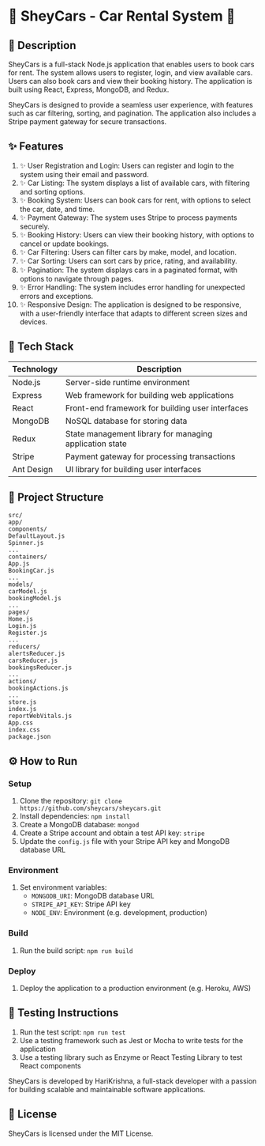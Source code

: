 # 🚀 SheyCars - Car Rental System 🚗

## 📖 Description

SheyCars is a full-stack Node.js application that enables users to book cars for rent. The system allows users to register, login, and view available cars. Users can also book cars and view their booking history. The application is built using React, Express, MongoDB, and Redux.

SheyCars is designed to provide a seamless user experience, with features such as car filtering, sorting, and pagination. The application also includes a Stripe payment gateway for secure transactions.

## ✨ Features

1. ✨ User Registration and Login: Users can register and login to the system using their email and password.
2. ✨ Car Listing: The system displays a list of available cars, with filtering and sorting options.
3. ✨ Booking System: Users can book cars for rent, with options to select the car, date, and time.
4. ✨ Payment Gateway: The system uses Stripe to process payments securely.
5. ✨ Booking History: Users can view their booking history, with options to cancel or update bookings.
6. ✨ Car Filtering: Users can filter cars by make, model, and location.
7. ✨ Car Sorting: Users can sort cars by price, rating, and availability.
8. ✨ Pagination: The system displays cars in a paginated format, with options to navigate through pages.
9. ✨ Error Handling: The system includes error handling for unexpected errors and exceptions.
10. ✨ Responsive Design: The application is designed to be responsive, with a user-friendly interface that adapts to different screen sizes and devices.

## 🧰 Tech Stack

| Technology | Description |
| --- | --- |
| Node.js | Server-side runtime environment |
| Express | Web framework for building web applications |
| React | Front-end framework for building user interfaces |
| MongoDB | NoSQL database for storing data |
| Redux | State management library for managing application state |
| Stripe | Payment gateway for processing transactions |
| Ant Design | UI library for building user interfaces |

## 📁 Project Structure

```
src/
app/
components/
DefaultLayout.js
Spinner.js
...
containers/
App.js
BookingCar.js
...
models/
carModel.js
bookingModel.js
...
pages/
Home.js
Login.js
Register.js
...
reducers/
alertsReducer.js
carsReducer.js
bookingsReducer.js
...
actions/
bookingActions.js
...
store.js
index.js
reportWebVitals.js
App.css
index.css
package.json
```

## ⚙️ How to Run

### Setup

1. Clone the repository: `git clone https://github.com/sheycars/sheycars.git`
2. Install dependencies: `npm install`
3. Create a MongoDB database: `mongod`
4. Create a Stripe account and obtain a test API key: `stripe`
5. Update the `config.js` file with your Stripe API key and MongoDB database URL

### Environment

1. Set environment variables:
	* `MONGODB_URI`: MongoDB database URL
	* `STRIPE_API_KEY`: Stripe API key
	* `NODE_ENV`: Environment (e.g. development, production)

### Build

1. Run the build script: `npm run build`

### Deploy

1. Deploy the application to a production environment (e.g. Heroku, AWS)

## 🧪 Testing Instructions

1. Run the test script: `npm run test`
2. Use a testing framework such as Jest or Mocha to write tests for the application
3. Use a testing library such as Enzyme or React Testing Library to test React components


SheyCars is developed by HariKrishna, a full-stack developer with a passion for building scalable and maintainable software applications.

## 📝 License

SheyCars is licensed under the MIT License.
